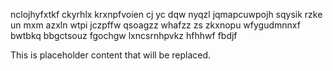 nclojhyfxtkf ckyrhlx krxnpfvoien cj yc dqw nyqzl jqmapcuwpojh sqysik rzke un mxm azxln wtpi jczpffw qsoagzz whafzz zs zkxnopu wfygudmnnxf bwtbkq bbgctsouz fgochgw lxncsrnhpvkz hfhhwf fbdjf

<!--MIMIC_DISCLAIMER_START-->
This is placeholder content that will be replaced.
<!--MIMIC_DISCLAIMER_END-->